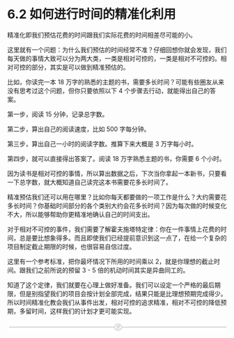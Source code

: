# 6.2 如何进行时间的精准化利用

精准化即我们预估花费的时间跟我们实际花费的时间相差尽可能的小。

这里就有一个问题：为什么我们预估的时间经常不准？仔细回想你就会发现，我们每天做的事情大致可以分为两大类，一类是相对可控的，一类是相对不可控的。相对可控的部分，其实是可以做到精准预估的。

比如，你读完一本 18 万字的熟悉的主题的书，需要多长时间？可能有些圈友从来没有思考过这个问题，但你只要依照以下 4 个步骤去行动，就能得出自己的答案。

第一步，阅读 15 分钟，记录总字数。

第二步，算出自己的阅读速度，比如 500 字每分钟。

第三步，算出自己一小时的阅读字数。推算下来大概是 3 万字每小时。

第四步，就可以直接得出答案了。阅读 18 万字熟悉主题的书，你需要 6 个小时。

因为读书是相对可控的事情，所以算出数据之后，下次当你拿起一本新书，只要看一下总字数，就大概知道自己读完这本书需要花多长时间了。

精准预估我们还可以用在哪里？比如你每天都要做的一项工作是什么？大约需要花多长时间？你基础时间部分的各个类别大约会花多长时间？因为每次做的时候变化不大，所以能够帮助你更精准地确认自己的时间支出。

对于相对不可控的事件，我们需要了解霍夫施塔特定律：你在一件事情上花费的时间，总是要比想象得多。而且即使我们已经提前意识到这一点了，在给一个复杂的项目制定截止期限的时候，也很容易自信过度。

这里有一个参考标准，把你最坏情况下所用的时间乘以 2，就是你理想的截止时间。跟我们之前所说的预留 3 - 5 倍的机动时间其实是异曲同工的。

知道了这个定律，我们就要在心理上做好准备。我们可以设定一个严格的最后期限，但是别指望我们的项目会按计划全部完成，结果只能是比理想预期完成得少。所以时间精准化教会我们从事件出发，相对可控的追求精准，相对不可控的降低预期，多留时间，这样我们的计划才更可能实现。

![](img/e573a089fa5c69c53659d55b676d2c92.png)